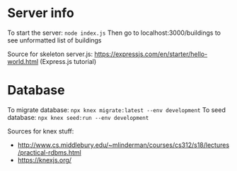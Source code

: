 # Server info

To start the server: `node index.js`
Then go to localhost:3000/buildings to see unformatted list of buildings

Source for skeleton server.js: https://expressjs.com/en/starter/hello-world.html (Express.js tutorial)

# Database

To migrate database: `npx knex migrate:latest --env development`
To seed database: `npx knex seed:run --env development`

Sources for knex stuff:
- http://www.cs.middlebury.edu/~mlinderman/courses/cs312/s18/lectures/practical-rdbms.html
- https://knexjs.org/
